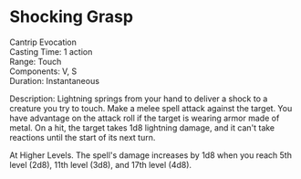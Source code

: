 # Shocking Grasp

Cantrip Evocation<br>
Casting Time: 1 action<br>
Range: Touch<br>
Components: V, S<br>
Duration: Instantaneous

Description: Lightning springs from your hand to deliver a shock to a creature you try to touch. Make a melee spell attack against the target. You have advantage on the attack roll if the target is wearing armor made of metal. On a hit, the target takes 1d8 lightning damage, and it can't take reactions until the start of its next turn.

At Higher Levels. The spell's damage increases by 1d8 when you reach 5th level (2d8), 11th level (3d8), and 17th level (4d8).
